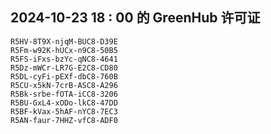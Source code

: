 ## 2024-10-23 18 : 00 的 GreenHub 许可证
```
R5HV-8T9X-njqM-BUC8-D39E
R5Fm-w92K-hUCx-n9C8-50B5
R5FS-iFxs-bzYc-qNC8-4641
R5Dz-mWCr-LR7G-E2C8-CD80
R5DL-cyFi-pEXf-dbC8-760B
R5CU-x5kN-7crB-ASC8-A296
R5Bk-srbe-fOTA-iCC8-3206
R5BU-GxL4-xODo-lkC8-47DD
R5BF-kVax-5hAF-nYC8-7EC3
R5AN-faur-7HHZ-vfC8-ADF0
```
